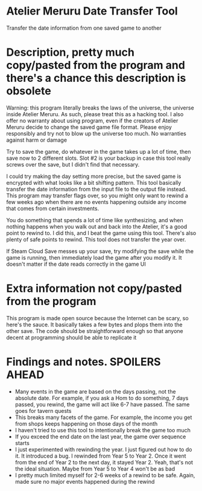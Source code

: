 # Atelier Meruru Date Transfer Tool
Transfer the date information from one saved game to another

# Description, pretty much copy/pasted from the program and there's a chance this description is obsolete
Warning: this program literally breaks the laws of the universe, the universe inside Atelier Meruru. As such, please treat this as a hacking tool. I also offer no warranty about using program, even if the creators of Atelier Meruru decide to change the saved game file format. Please enjoy responsibly and try not to blow up the universe too much. No warranties against harm or damage

Try to save the game, do whatever in the game takes up a lot of time, then save now to 2 different slots. Slot #2 is your backup in case this tool really screws over the save, but I didn't find that necessary. 

I could try making the day setting more precise, but the saved game is encrypted with what looks like a bit shifting pattern. This tool basically transfer the date information from the input file to the output file instead. This program may transfer flags over, so you might only want to rewind a few weeks ago when there are no events happening outside any income that comes from certain investments. 

You do something that spends a lot of time like synthesizing, and when nothing happens when you walk out and back into the Atelier, it's a good point to rewind to. I did this, and I beat the game using this tool. There's also plenty of safe points to rewind. This tool does not transfer the year over. 

If Steam Cloud Save messes up your save, try modifying the save while the game is running, then immediately load the game after you modify it. It doesn't matter if the date reads correctly in the game UI

# Extra information not copy/pasted from the program

This program is made open source because the Internet can be scary, so here's the sauce. It basically takes a few bytes and plops them into the other save. The code should be straightforward enough so that anyone decent at programming should be able to replicate it

# Findings and notes. SPOILERS AHEAD
* Many events in the game are based on the days passing, not the absolute date. For example, if you ask a Hom to do something, 7 days passed, you rewind, the game will act like 6-7 have passed. The same goes for tavern quests
* This breaks many facets of the game. For example, the income you get from shops keeps happening on those days of the month
* I haven't tried to use this tool to intentionally break the game too much
* If you exceed the end date on the last year, the game over sequence starts
* I just experimented with rewinding the year. I just figured out how to do it. It introduced a bug. I rewinded from Year 5 to Year 2. Once it went from the end of Year 2 to the next day, it stayed Year 2. Yeah, that's not the ideal situation. Maybe from Year 5 to Year 4 won't be as bad
* I pretty much limited myself for 2-6 weeks of a rewind to be safe. Again, made sure no major events happened during the rewind
